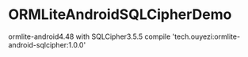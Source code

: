 # ORMLiteAndroidSQLCipherDemo
ormlite-android4.48 with SQLCipher3.5.5
compile 'tech.ouyezi:ormlite-android-sqlcipher:1.0.0'
